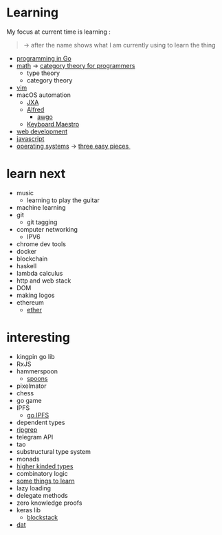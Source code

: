 # Learning
My focus at current time is learning :
> -\> after the name shows what I am currently using to learn the thing

- [programming in Go](../programming-languages/go/Go.md)
- [math](../math/Math.md) -\> [category theory for programmers](https://github.com/hmemcpy/milewski-ctfp-pdf)
	- type theory 
	- category theory
- [vim](../text-editors/Vim.md) 
- macOS automation 
	- [JXA](../macOS/jxa.md)
	- [Alfred](../macOS/apps/alfred/Alfred.md) 
		- [awgo](https://github.com/deanishe/awgo)
	- [Keyboard Maestro](../macOS/apps/km/km.md) 
- [web development](../web/Web.md) 
- [javascript](../programming-languages/Javascript.md)
- [operating systems](../operating-systems/operating-systems.md) -\> [three easy pieces ](http://pages.cs.wisc.edu/~remzi/OSTEP/)

# learn next
- music
	- learning to play the guitar
- machine learning
- git
	- git tagging
- computer networking
	- IPV6
- chrome dev tools
- docker
- blockchain
- haskell
- lambda calculus
- http and web stack
- DOM
- making logos
- ethereum
	- [ether](http://www.ethdocs.org/en/latest/frequently-asked-questions/frequently-asked-questions.html#what-is-ethereum)

# interesting
- kingpin go lib
- RxJS
- hammerspoon
	- [spoons](https://github.com/Hammerspoon/hammerspoon/blob/master/SPOONS.md#what-is-a-spoon)
- pixelmator
- chess
- go game
- IPFS
	- [go IPFS](https://dist.ipfs.io/#go-ipfs)
- dependent types
- [ripgrep](https://github.com/BurntSushi/ripgrep)
- telegram API
- tao
- substructural type system
- monads
- [higher kinded types](https://stackoverflow.com/questions/6246719/what-is-a-higher-kinded-type-in-scala)
- combinatory logic
- [some things to learn](https://github.com/mattjegan/learn)
- lazy loading
- delegate methods
- zero knowledge proofs
- keras lib
	- [blockstack](https://github.com/blockstack/blockstack-core)
- [dat](https://github.com/datproject/dat)


